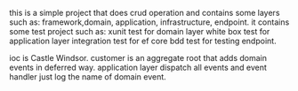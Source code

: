 this is a simple project that does crud operation and contains some layers such as: framework,domain, application, infrastructure, endpoint. it contains some test project such as: xunit test for domain layer white box test for application layer integration test for ef core bdd test for testing endpoint.

ioc is Castle Windsor. customer is an aggregate root that adds domain events in deferred way. application layer dispatch all events and event handler just log the name of domain event.

